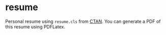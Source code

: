 # resume

Personal resume using ```resume.cls``` from [CTAN](https://ctan.org/pkg/res?lang=en). You can generate a PDF of this resume using PDFLatex.
